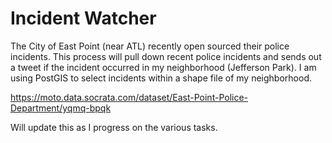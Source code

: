 # Incident Watcher

The City of East Point (near ATL) recently open sourced their police incidents. This process will pull down recent police incidents and sends out a tweet if the incident occurred in my neighborhood (Jefferson Park). I am using PostGIS to select incidents within a shape file of my neighborhood.

https://moto.data.socrata.com/dataset/East-Point-Police-Department/yqmq-bpqk

Will update this as I progress on the various tasks.



